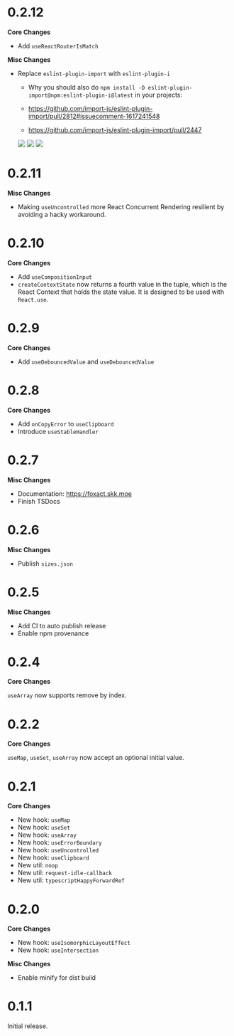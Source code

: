 # 0.2.12

**Core Changes**

- Add `useReactRouterIsMatch`

**Misc Changes**

- Replace `eslint-plugin-import` with `eslint-plugin-i`
  - Why you should also do `npm install -D eslint-plugin-import@npm:eslint-plugin-i@latest` in your projects:

  - https://github.com/import-js/eslint-plugin-import/pull/2812#issuecomment-1617241548
  - https://github.com/import-js/eslint-plugin-import/pull/2447

  ![](https://pic.skk.moe/misc/HdUAUWOEQFVs9Tk0MvRqq.png)
  ![](https://pic.skk.moe/misc/lO3aKLfXBo3hcAwJoGCED.jpeg)
  ![](https://pic.skk.moe/misc/4bWD1kBv65_8oYRlU7rsg.jpeg)

# 0.2.11

**Misc Changes**

- Making `useUncontrolled` more React Concurrent Rendering resilient by avoiding a hacky workaround.

# 0.2.10

**Core Changes**

- Add `useCompositionInput`
- `createContextState` now returns a fourth value in the tuple, which is the React Context that holds the state value. It is designed to be used with `React.use`.

# 0.2.9

**Core Changes**

- Add `useDebouncedValue` and `useDebouncedValue`

# 0.2.8

**Core Changes**

- Add `onCopyError` to `useClipboard`
- Introduce `useStableHandler`

# 0.2.7

**Misc Changes**

- Documentation: https://foxact.skk.moe
- Finish TSDocs

# 0.2.6

**Misc Changes**

- Publish `sizes.json`

# 0.2.5

**Misc Changes**

- Add CI to auto publish release
- Enable npm provenance

# 0.2.4

**Core Changes**

`useArray` now supports remove by index.

# 0.2.2

**Core Changes**

`useMap`, `useSet`, `useArray` now accept an optional initial value.

# 0.2.1

**Core Changes**

- New hook: `useMap`
- New hook: `useSet`
- New hook: `useArray`
- New hook: `useErrorBoundary`
- New hook: `useUncontrolled`
- New hook: `useClipboard`
- New util: `noop`
- New util: `request-idle-callback`
- New util: `typescriptHappyForwardRef`

# 0.2.0

**Core Changes**

- New hook: `useIsomorphicLayoutEffect`
- New hook: `useIntersection`

**Misc Changes**

- Enable minify for dist build

# 0.1.1

Initial release.
